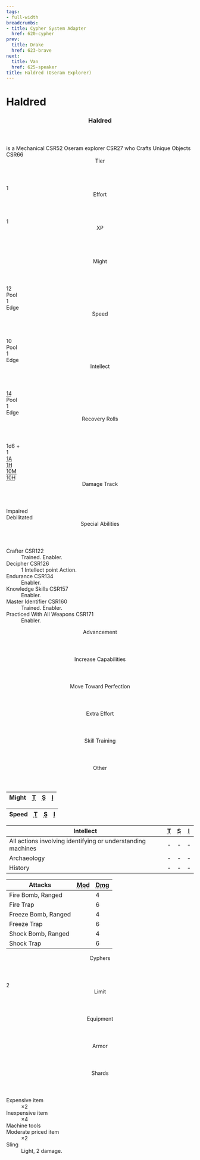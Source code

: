 ```yaml
---
tags:
- full-width
breadcrumbs:
- title: Cypher System Adapter
  href: 620-cypher
prev:
  title: Drake
  href: 623-brave
next:
  title: Van
  href: 625-speaker
title: Haldred (Oseram Explorer)
---
```


<!-- +template book iaso cypher-pc-stats character="Haldred" -->

<h1>Haldred</h1>
<div class="block cypher-pc-stat-block col-span-all mostly-intellect">
	<article>
		<header class="name">
			<h3 class="title"><span class="word" markdown="1">
Haldred
</span></h3>
		</header>
		<div class="summary">
			<span class="summary-is-a">is a</span>
			<span class="summary-descriptor"
				><span class="ref-title">Mechanical</span> <span class="ref-book-page"><span class="ref-book">CSR</span><span class="ref-page">52</span></span></span
			>
			<span class="summary-type"
				><span class="ref-title">Oseram explorer</span> <span class="ref-book-page"><span class="ref-book">CSR</span><span class="ref-page">27</span></span></span
			>
			<span class="summary-who">who</span>
			<span class="summary-focus"
				><span class="ref-title">Crafts Unique Objects</span> <span class="ref-book-page"><span class="ref-book">CSR</span><span class="ref-page">66</span></span></span
			>
		</div>
		<section class="tier block">
			<header class="label">Tier</header>
			<div class="value">1</div>
		</section>
		<section class="effort block">
			<header class="label">Effort</header>
			<div class="value">1</div>
		</section>
		<section class="xp block">
			<header class="label">XP</header>
			<div class="value">&nbsp;</div>
		</section>
		<section class="stats block">
			<div class="stat might">
				<header class="label">Might</header>
				<div class="pool value">12</div>
				<div class="pool legend">Pool</div>
				<div class="edge value">1</div>
				<div class="edge legend">Edge</div>
			</div>
			<div class="stat speed">
				<header class="label">Speed</header>
				<div class="pool value">10</div>
				<div class="pool legend">Pool</div>
				<div class="edge value">1</div>
				<div class="edge legend">Edge</div>
			</div>
			<div class="stat intellect">
				<header class="label">Intellect</header>
				<div class="pool value"><abbr title="Base 12, +2 from Mechanical">14</abbr></div>
				<div class="pool legend">Pool</div>
				<div class="edge value">1</div>
				<div class="edge legend">Edge</div>
			</div>
		</section>
		<section class="recovery block">
			<div class="rolls">
				<header class="label">Recovery Rolls</header>
				<div class="plus">
					<div class="label">1d6 +</div>
					<div class="value">1</div>
				</div>
				<div class="action"><abbr title="1 Action">1A</abbr></div>
				<div class="hour"><abbr title="1 Hour">1H</abbr></div>
				<div class="minutes"><abbr title="10 Minutes">10M</abbr></div>
				<div class="hours"><abbr title="10 Hours">10H</abbr></div>
			</div>
			<div class="damage-track">
				<header class="label">Damage Track</header>
				<div class="impaired">Impaired</div>
				<div class="debilitated">Debilitated</div>
			</div>
		</section>
		<section class="special-abilities block">
			<header class="label">Special Abilities</header>
			<dl>
				<div class="detailed">
					<dt>
						<span class=""
							><span class="ref-title">Crafter</span> <span class="ref-book-page"><span class="ref-book">CSR</span><span class="ref-page">122</span></span></span
						>
					</dt>
					<dd><span class="familiarity">Trained.</span> <span class="enabler">Enabler.</span></dd>
				</div>
				<div class="detailed">
					<dt>
						<span class=""
							><span class="ref-title">Decipher</span> <span class="ref-book-page"><span class="ref-book">CSR</span><span class="ref-page">126</span></span></span
						>
					</dt>
					<dd><span class="cost">1 Intellect point</span> <span class="action">Action.</span></dd>
				</div>
				<div class="detailed">
					<dt>
						<span class=""
							><span class="ref-title">Endurance</span> <span class="ref-book-page"><span class="ref-book">CSR</span><span class="ref-page">134</span></span></span
						>
					</dt>
					<dd><span class="enabler">Enabler.</span></dd>
				</div>
				<div class="detailed">
					<dt>
						<span class=""
							><span class="ref-title">Knowledge Skills</span> <span class="ref-book-page"><span class="ref-book">CSR</span><span class="ref-page">157</span></span></span
						>
					</dt>
					<dd><span class="enabler">Enabler.</span></dd>
				</div>
				<div class="detailed">
					<dt>
						<span class=""
							><span class="ref-title">Master Identifier</span> <span class="ref-book-page"><span class="ref-book">CSR</span><span class="ref-page">160</span></span></span
						>
					</dt>
					<dd><span class="familiarity">Trained.</span> <span class="enabler">Enabler.</span></dd>
				</div>
				<div class="detailed">
					<dt>
						<span class=""
							><span class="ref-title">Practiced With All Weapons</span> <span class="ref-book-page"><span class="ref-book">CSR</span><span class="ref-page">171</span></span></span
						>
					</dt>
					<dd><span class="enabler">Enabler.</span></dd>
				</div>
			</dl>
		</section>
		<section class="advancement block">
			<header class="label">Advancement</header>
			<div class="increase-capabilities"><header class="legend">Increase Capabilities</header></div>
			<div class="move-toward-perfection"><header class="legend">Move Toward Perfection</header></div>
			<div class="extra-effort"><header class="legend">Extra Effort</header></div>
			<div class="skill-training"><header class="legend">Skill Training</header></div>
			<div class="other"><header class="legend">Other</header></div>
		</section>
		<section class="block skills might">
			<table>
				<thead class="label">
					<tr>
						<th class="skill-stat">Might</th>
						<th><abbr title="Trained">T</abbr></th>
						<th><abbr title="Specialized">S</abbr></th>
						<th><abbr title="Inability">I</abbr></th>
					</tr>
				</thead>
				<tbody></tbody>
			</table>
		</section>
		<section class="block skills speed">
			<table>
				<thead class="label">
					<tr>
						<th class="skill-stat">Speed</th>
						<th><abbr title="Trained">T</abbr></th>
						<th><abbr title="Specialized">S</abbr></th>
						<th><abbr title="Inability">I</abbr></th>
					</tr>
				</thead>
				<tbody></tbody>
			</table>
		</section>
		<section class="block skills intellect">
			<table>
				<thead class="label">
					<tr>
						<th class="skill-stat">Intellect</th>
						<th><abbr title="Trained">T</abbr></th>
						<th><abbr title="Specialized">S</abbr></th>
						<th><abbr title="Inability">I</abbr></th>
					</tr>
				</thead>
				<tbody>
					<tr>
						<td class="title">All actions involving identifying or understanding machines</td>
						<td class="trained no">-</td>
						<td class="specialized no">-</td>
						<td class="inability no">-</td>
					</tr>
					<tr>
						<td class="title">Archaeology</td>
						<td class="trained no">-</td>
						<td class="specialized no">-</td>
						<td class="inability no">-</td>
					</tr>
					<tr>
						<td class="title">History</td>
						<td class="trained no">-</td>
						<td class="specialized no">-</td>
						<td class="inability no">-</td>
					</tr>
				</tbody>
			</table>
		</section>
		<section class="attacks block">
			<table>
				<thead class="label">
					<tr>
						<th class="attacks-list">Attacks</th>
						<th><abbr title="Modifier">Mod</abbr></th>
						<th><abbr title="Damage">Dmg</abbr></th>
					</tr>
				</thead>
				<tbody>
					<tr>
						<td class="title">Fire Bomb, Ranged</td>
						<td class="modifier"></td>
						<td class="damage">4</td>
					</tr>
					<tr>
						<td class="title">Fire Trap</td>
						<td class="modifier"></td>
						<td class="damage">6</td>
					</tr>
					<tr>
						<td class="title">Freeze Bomb, Ranged</td>
						<td class="modifier"></td>
						<td class="damage">4</td>
					</tr>
					<tr>
						<td class="title">Freeze Trap</td>
						<td class="modifier"></td>
						<td class="damage">6</td>
					</tr>
					<tr>
						<td class="title">Shock Bomb, Ranged</td>
						<td class="modifier"></td>
						<td class="damage">4</td>
					</tr>
					<tr>
						<td class="title">Shock Trap</td>
						<td class="modifier"></td>
						<td class="damage">6</td>
					</tr>
				</tbody>
			</table>
		</section>
		<section class="cyphers block">
			<header class="label">Cyphers</header>
			<dl class="cyphers-list"></dl>
			<div class="limit">
				<div class="value">2</div>
				<header class="legend">Limit</header>
			</div>
		</section>
		<section class="equipment block">
			<header class="label">Equipment</header>
			<div class="armor">
				<div class="value"></div>
				<header class="legend">Armor</header>
			</div>
			<div class="currency">
				<div class="value"></div>
				<header class="legend">Shards</header>
			</div>
			<dl class="equipment-list">
				<div class="detailed">
					<dt>Expensive item</dt>
					<dd><span class="count">×2</span></dd>
				</div>
				<div class="detailed">
					<dt>Inexpensive item</dt>
					<dd><span class="count">×4</span></dd>
				</div>
				<div class="detailed"><dt>Machine tools</dt></div>
				<div class="detailed">
					<dt>Moderate priced item</dt>
					<dd><span class="count">×2</span></dd>
				</div>
				<div class="detailed">
					<dt>Sling</dt>
					<dd><span class="notes">Light, 2 damage.</span></dd>
				</div>
			</dl>
		</section>
	</article>
</div>

<!-- -template book iaso cypher-pc-stats -->
